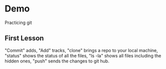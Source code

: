# Demo

Practicing git

## First Lesson

"Commit" adds, "Add" tracks, "clone" brings a repo to your local machine, "status" shows the status of all the files, "ls -la" shows all files including the hidden ones, "push" sends the changes to git hub.
